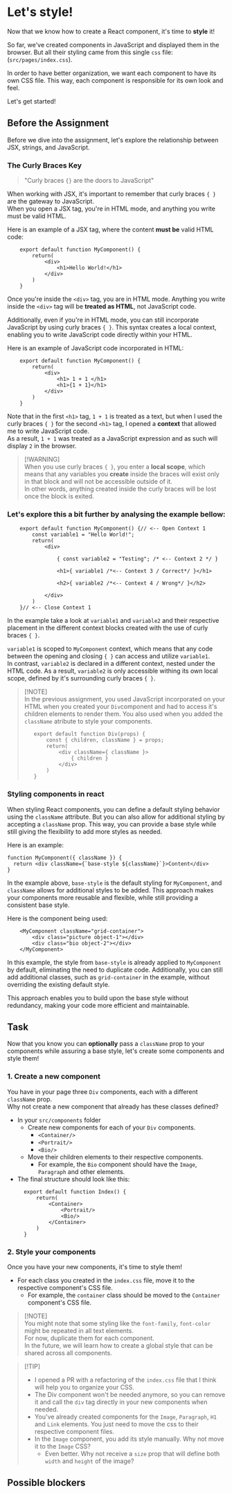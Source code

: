 # Let's style!

Now that we know how to create a React component, it's time to **style** it!<br/>

So far, we've created components in JavaScript and displayed them in the browser. But all their styling came from this single `css` file: (`src/pages/index.css`).<br/>

In order to have better organization, we want each component to have its own CSS file. This way, each component is responsible for its own look and feel. 

Let's get started!<br/>

## Before the Assignment

Before we dive into the assignment, let's explore the relationship between JSX, strings, and JavaScript.

### The Curly Braces Key


> "Curly braces `{}` are the doors to JavaScript"

When working with JSX, it's important to remember that curly braces `{ }` are the gateway to JavaScript.<br/> 
When you open a JSX tag, you're in HTML mode, and anything you write must be valid HTML. 

Here is an example of a JSX tag, where the content **must be** valid HTML code:

```tsx
    export default function MyComponent() {
        return(
            <div>
                <h1>Hello World!</h1>
            </div>
        )
    }
```

Once you're inside the `<div>` tag, you are in HTML mode. Anything you write inside the `<div>` tag will be **treated as HTML**, not JavaScript code.

Additionally, even if you're in HTML mode, you can still incorporate JavaScript by using curly braces `{ }`. This syntax creates a local context, enabling you to write JavaScript code directly within your HTML.

Here is an example of JavaScript code incorporated in HTML:

```tsx
    export default function MyComponent() {
        return(
            <div>
                <h1> 1 + 1 </h1>
                <h1>{1 + 1}</h1>
            </div>
        )
    }
```

Note that in the first `<h1>` tag, `1 + 1` is treated as a text, but when I used the curly braces `{ }` for the second `<h1>` tag, I opened a **context** that allowed me to write JavaScript code.<br/>
As a result, `1 + 1` was treated as a JavaScript expression and as such will display `2` in the browser.


> [!WARNING]<br/>
> When you use curly braces `{ }`, you enter a **local scope**, which means that any variables you **create** inside the braces will exist only in that block and will not be accessible outside of it.<br/>
> In other words, anything created inside the curly braces will be lost once the block is exited.

### Let's explore this a bit further by analysing the example bellow:

```tsx
    export default function MyComponent() {// <-- Open Context 1
        const variable1 = "Hello World!"; 
        return(
            <div> 

                { const variable2 = "Testing"; /* <-- Context 2 */ }

                <h1>{ variable1 /*<-- Context 3 / Correct*/ }</h1> 

                <h2>{ variable2 /*<-- Context 4 / Wrong*/ }</h2>

            </div>
        )
    }// <-- Close Context 1
```
In the example take a look at `variable1` and `variable2` and their respective placement in the different context blocks created with the use of curly braces `{ }`.

`variable1` is scoped to `MyComponent` context, which means that any code between the opening and closing `{ }` can access and utilize `variable1`.<br/>
In contrast, `variable2` is declared in a different context, nested under the HTML code. As a result, `variable2` is only accessible withing its own local scope, defined by it's surrounding curly braces `{ }`.

> [!NOTE]<br/>
> In the previous assignment, you used JavaScript incorporated on your HTML when you created your `Div`component and had to access it's children elements to render them. You also used when you added the `className` atribute to style your components.
>```tsx
>    export default function Div(props) {
>        const { children, className } = props;
>        return(
>            <div className={ className }>
>                { children }
>            </div>
>        )
>    }
>```

### Styling components in react

When styling React components, you can define a default styling behavior using the `className` attribute. But you can also allow for additional styling by accepting a `className` prop. This way, you can provide a base style while still giving the flexibility to add more styles as needed. 

Here is an example:

```tsx
function MyComponent({ className }) {
  return <div className={`base-style ${className}`}>Content</div>
}
```

In the example above, `base-style` is the default styling for `MyComponent`, and `className` allows for additional styles to be added. This approach makes your components more reusable and flexible, while still providing a consistent base style.

Here is the component being used:

```tsx
    <MyComponent className="grid-container">
        <div class="picture object-1"></div>
        <div class="bio object-2"></div>
    </MyComponent>
```

In this example, the style from `base-style` is already applied to `MyComponent` by default, eliminating the need to duplicate code. Additionally, you can still add additional classes, such as `grid-container` in the example, without overriding the existing default style. 

This approach enables you to build upon the base style without redundancy, making your code more efficient and maintainable. 

## Task

Now that you know you can **optionally** pass a `className` prop to your components while assuring a base style, let's create some components and style them!

### 1. Create a new component

You have in your page three `Div` components, each with a different `className` prop.<br/>
Why not create a new component that already has these classes defined?

- In your `src/components` folder 
  - Create new components for each of your `Div` components.
    - `<Container/>`
    - `<Portrait/>`
    - `<Bio/>`
  - Move their children elements to their respective components.
    - For example, the `Bio` component should have the `Image`, `Paragraph` and other elements.
- The final structure should look like this:
  ```tsx
    export default function Index() {
        return(
            <Container>
                <Portrait/>
                <Bio/>
            </Container>
        )
    }
  ```

### 2. Style your components

Once you have your new components, it's time to style them!

- For each class you created in the `index.css` file, move it to the respective component's CSS file.
  - For example, the `container` class should be moved to the `Container` component's CSS file.


> [!NOTE]<br/>
> You might note that some styling like the `font-family`, `font-color` might be repeated in all text elements. <br/>
> For now, duplicate them for each component. <br/>
> In the future, we will learn how to create a global style that can be shared across all components.

> [!TIP]<br/>
> - I opened a PR with a refactoring of the `index.css` file that I think will help you to organize your CSS.
> - The Div component won't be needed anymore, so you can remove it and call the `div` tag directly in your new components when needed.
> - You've already created components for the `Image`, `Paragraph`, `H1` and `Link` elements. You just need to move the css to their respective component files.
> - In the `Image` component, you add its style manually. Why not move it to the `Image` CSS?
>   - Even better. Why not receive a `size` prop that will define both `width` and `height` of the image?

## Possible blockers
